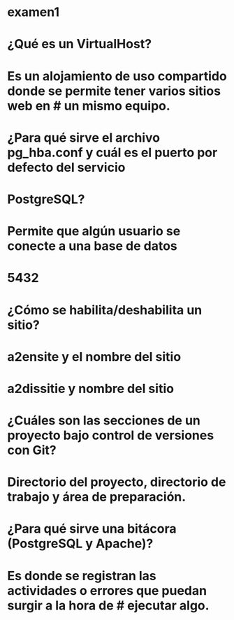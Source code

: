 # examen1
# ¿Qué es un VirtualHost?

# Es un alojamiento de uso compartido donde se permite tener varios sitios web en # un mismo equipo.

# ¿Para qué sirve el archivo pg_hba.conf y cuál es el puerto por defecto del servicio 
# PostgreSQL?
# Permite que algún usuario se conecte a una base de datos
# 5432
# ¿Cómo se habilita/deshabilita un sitio?

# a2ensite y el nombre del sitio
# a2dissitie y nombre del sitio

# ¿Cuáles son las secciones de un proyecto bajo control de versiones con Git?
# Directorio del proyecto, directorio de trabajo y área de preparación.

# ¿Para qué sirve una bitácora (PostgreSQL y Apache)?
# Es donde se    registran las actividades o errores que puedan surgir a la hora de # ejecutar algo.
